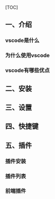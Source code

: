 [TOC]

## 一、介绍

### vscode是什么

### 为什么使用vscode

### vscode有哪些优点

## 二、安装

### 

### 

## 三、设置

## 四、快捷键

## 五、插件

### 插件安装

### 插件列表

### 前端插件

### 

